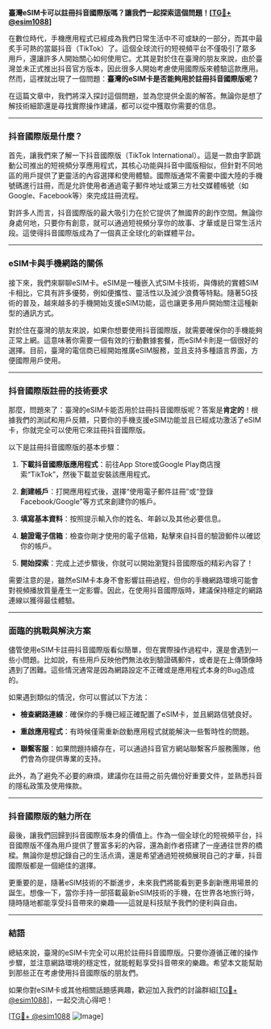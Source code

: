 **臺灣eSIM卡可以註冊抖音國際版嗎？讓我們一起探索這個問題！[[TG💪+ @esim1088](https://t.me/s/esim1088)]**

在數位時代，手機應用程式已經成為我們日常生活中不可或缺的一部分，而其中最炙手可熱的當屬抖音（TikTok）了。這個全球流行的短視頻平台不僅吸引了眾多用戶，還讓許多人開始關心如何使用它。尤其是對於住在臺灣的朋友來說，由於臺灣並未正式推出抖音官方版本，因此很多人開始考慮使用國際版來體驗這款應用。然而，這裡就出現了一個問題：**臺灣的eSIM卡是否能夠用於註冊抖音國際版呢？**

在這篇文章中，我們將深入探討這個問題，並為您提供全面的解答。無論你是想了解技術細節還是尋找實際操作建議，都可以從中獲取你需要的信息。

---

### 抖音國際版是什麼？

首先，讓我們來了解一下抖音國際版（TikTok International）。這是一款由字節跳動公司推出的短視頻分享應用程式，其核心功能與抖音中國版相似，但針對不同地區的用戶提供了更靈活的內容選擇和使用體驗。國際版通常不需要中國大陸的手機號碼進行註冊，而是允許使用者通過電子郵件地址或第三方社交媒體帳號（如Google、Facebook等）來完成註冊流程。

對許多人而言，抖音國際版的最大吸引力在於它提供了無國界的創作空間。無論你身處何地，只要你有創意，就可以通過短視頻分享你的故事、才華或是日常生活片段。這使得抖音國際版成為了一個真正全球化的新媒體平台。

---

### eSIM卡與手機網路的關係

接下來，我們來聊聊eSIM卡。eSIM是一種嵌入式SIM卡技術，與傳統的實體SIM卡相比，它具有許多優勢，例如便攜性、靈活性以及減少浪費等特點。隨著5G技術的普及，越來越多的手機開始支援eSIM功能，這也讓更多用戶開始關注這種新型的通訊方式。

對於住在臺灣的朋友來說，如果你想要使用抖音國際版，就需要確保你的手機能夠正常上網。這意味著你需要一個有效的行動數據套餐，而eSIM卡則是一個很好的選擇。目前，臺灣的電信商已經開始推廣eSIM服務，並且支持多種語言界面，方便國際用戶使用。

---

### 抖音國際版註冊的技術要求

那麼，問題來了：臺灣的eSIM卡能否用於註冊抖音國際版呢？答案是**肯定的**！根據我們的測試和用戶反饋，只要你的手機支援eSIM功能並且已經成功激活了eSIM卡，你就完全可以使用它來註冊抖音國際版。

以下是註冊抖音國際版的基本步驟：

1. **下載抖音國際版應用程式**：前往App Store或Google Play商店搜索“TikTok”，然後下載並安裝該應用程式。
   
2. **創建帳戶**：打開應用程式後，選擇“使用電子郵件註冊”或“登錄Facebook/Google”等方式來創建你的帳戶。

3. **填寫基本資料**：按照提示輸入你的姓名、年齡以及其他必要信息。

4. **驗證電子信箱**：檢查你剛才使用的電子信箱，點擊來自抖音的驗證郵件以確認你的帳戶。

5. **開始探索**：完成上述步驟後，你就可以開始瀏覽抖音國際版的精彩內容了！

需要注意的是，雖然eSIM卡本身不會影響註冊過程，但你的手機網路環境可能會對視頻播放質量產生一定影響。因此，在使用抖音國際版時，建議保持穩定的網路連線以獲得最佳體驗。

---

### 面臨的挑戰與解決方案

儘管使用eSIM卡註冊抖音國際版看似簡單，但在實際操作過程中，還是會遇到一些小問題。比如說，有些用戶反映他們無法收到驗證碼郵件，或者是在上傳頭像時遇到了困難。這些情況通常是因為網路設定不正確或是應用程式本身的Bug造成的。

如果遇到類似的情況，你可以嘗試以下方法：

- **檢查網路連線**：確保你的手機已經正確配置了eSIM卡，並且網路信號良好。
  
- **重啟應用程式**：有時候僅需重新啟動應用程式就能解決一些暫時性的問題。

- **聯繫客服**：如果問題持續存在，可以通過抖音官方網站聯繫客戶服務團隊，他們會為你提供專業的支持。

此外，為了避免不必要的麻煩，建議你在註冊之前先備份好重要文件，並熟悉抖音的隱私政策及使用條款。

---

### 抖音國際版的魅力所在

最後，讓我們回歸到抖音國際版本身的價值上。作為一個全球化的短視頻平台，抖音國際版不僅為用戶提供了豐富多彩的內容，還為創作者搭建了一座通往世界的橋樑。無論你是想記錄自己的生活点滴，還是希望通過短視頻展現自己的才華，抖音國際版都是一個絕佳的選擇。

更重要的是，隨著eSIM技術的不斷進步，未來我們將能看到更多創新應用場景的誕生。想像一下，當你手持一部搭載最新eSIM技術的手機，在世界各地旅行時，隨時隨地都能享受抖音帶來的樂趣——這就是科技賦予我們的便利與自由。

---

### 結語

總結來說，臺灣的eSIM卡完全可以用於註冊抖音國際版。只要你遵循正確的操作步驟，並注意網路環境的穩定性，就能輕鬆享受抖音帶來的樂趣。希望本文能幫助到那些正在考慮使用抖音國際版的朋友們。

如果你對eSIM卡或其他相關話題感興趣，歡迎加入我們的討論群組[[TG💪+ @esim1088](https://t.me/s/esim1088)]，一起交流心得吧！

[[TG💪+ @esim1088](https://t.me/s/esim1088) ![Image](https://i.postimg.cc/4NQfJmqS/Snipaste-2025-05-13-00-14-12.png)]